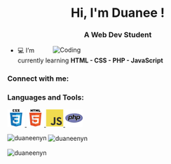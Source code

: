 <h1 align="center">Hi, I'm Duanee !</h1>
<h3 align="center">A Web Dev Student</h3>
<img align="right" alt="Coding" width="400" src="https://www.google.com/imgres?imgurl=https%3A%2F%2Fthumbs.gfycat.com%2FCalculatingShadowyIchthyosaurs-size_restricted.gif&imgrefurl=https%3A%2F%2Fgfycat.com%2Fdiscover%2Fanimated-screens-gifs&tbnid=pYpHc84i94XaXM&vet=10CA4QxiAoAWoXChMIyMXM2eLP_QIVAAAAAB0AAAAAEBM..i&docid=hpZLefN8Xk9h3M&w=334&h=251&itg=1&q=animated%20girl%20coding%20gif&ved=0CA4QxiAoAWoXChMIyMXM2eLP_QIVAAAAAB0AAAAAEBM">

- 💻 I’m currently learning **HTML - CSS - PHP - JavaScript**

<h3 align="left">Connect with me:</h3>
<p align="left">
</p>

<h3 align="left">Languages and Tools:</h3>
<p align="left"> <a href="https://www.w3schools.com/css/" target="_blank" rel="noreferrer"> <img src="https://raw.githubusercontent.com/devicons/devicon/master/icons/css3/css3-original-wordmark.svg" alt="css3" width="40" height="40"/> </a> <a href="https://www.w3.org/html/" target="_blank" rel="noreferrer"> <img src="https://raw.githubusercontent.com/devicons/devicon/master/icons/html5/html5-original-wordmark.svg" alt="html5" width="40" height="40"/> </a> <a href="https://developer.mozilla.org/en-US/docs/Web/JavaScript" target="_blank" rel="noreferrer"> <img src="https://raw.githubusercontent.com/devicons/devicon/master/icons/javascript/javascript-original.svg" alt="javascript" width="40" height="40"/> </a> <a href="https://www.php.net" target="_blank" rel="noreferrer"> <img src="https://raw.githubusercontent.com/devicons/devicon/master/icons/php/php-original.svg" alt="php" width="40" height="40"/> </a> </p>

<p><img align="left" src="https://github-readme-stats.vercel.app/api/top-langs?username=duaneenyn&show_icons=true&locale=en&layout=compact" alt="duaneenyn" /></p>

<p>&nbsp;<img align="center" src="https://github-readme-stats.vercel.app/api?username=duaneenyn&show_icons=true&locale=en" alt="duaneenyn" /></p>

<p><img align="center" src="https://github-readme-streak-stats.herokuapp.com/?user=duaneenyn&" alt="duaneenyn" /></p>
